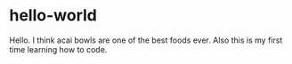 # hello-world
Hello. I think acai bowls are one of the best foods ever.
Also this is my first time learning how to code.
